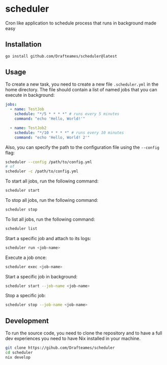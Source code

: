 # scheduler

Cron like application to schedule process that runs in background made easy

## Installation

```bash
go install github.com/Drafteames/scheduler@latest
```

## Usage

To create a new task, you need to create a new file `.scheduler.yml` in the home directory. The file should contain
a list of named jobs that you can execute in background:

```yaml
jobs:
  - name: TestJob
    schedule: "*/5 * * * *" # runs every 5 minutes
    command: "echo 'Hello, World!'"

  - name: TestJob2
    schedule: "*/10 * * * *" # runs every 10 minutes
    command: "echo 'Hello, World! 2'"
```

Also, you can specify the path to the configuration file using the `--config` flag:

```bash
scheduler --config /path/to/config.yml
# of
scheduler -c /path/to/config.yml
```

To start all jobs, run the following command:

```bash
scheduler start
```

To stop all jobs, run the following command:

```bash
scheduler stop
```

To list all jobs, run the following command:

```bash
scheduler list
```

Start a specific job and attach to its logs:

```bash
scheduler run <job-name>
```

Execute a job once:

```bash
scheduler exec <job-name>
```

Start a specific job in background:

```bash
scheduler start --job-name <job-name>
```

Stop a specific job:

```bash
scheduler stop --job-name <job-name>
```

## Development

To run the source code, you need to clone the repository and to have a full dev experiences you need to have Nix
installed in your machine.

```bash
git clone https://gihub.com/Drafteames/scheduler
cd scheduler
nix develop
```
